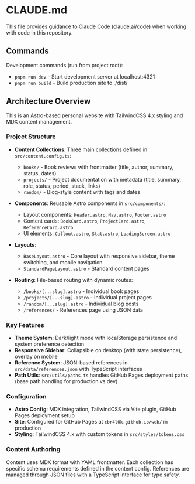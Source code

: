 # CLAUDE.md

This file provides guidance to Claude Code (claude.ai/code) when working with code in this repository.

## Commands

Development commands (run from project root):

- `pnpm run dev` - Start development server at localhost:4321
- `pnpm run build` - Build production site to ./dist/

## Architecture Overview

This is an Astro-based personal website with TailwindCSS 4.x styling and MDX content management.

### Project Structure

- **Content Collections**: Three main collections defined in `src/content.config.ts`:
  - `books/` - Book reviews with frontmatter (title, author, summary, status, dates)
  - `projects/` - Project documentation with metadata (title, summary, role, status, period, stack, links)
  - `random/` - Blog-style content with tags and dates

- **Components**: Reusable Astro components in `src/components/`:
  - Layout components: `Header.astro`, `Nav.astro`, `Footer.astro`
  - Content cards: `BookCard.astro`, `ProjectCard.astro`, `ReferenceCard.astro`
  - UI elements: `Callout.astro`, `Stat.astro`, `LoadingScreen.astro`

- **Layouts**:
  - `BaseLayout.astro` - Core layout with responsive sidebar, theme switching, and mobile navigation
  - `StandardPageLayout.astro` - Standard content pages

- **Routing**: File-based routing with dynamic routes:
  - `/books/[...slug].astro` - Individual book pages
  - `/projects/[...slug].astro` - Individual project pages
  - `/random/[...slug].astro` - Individual blog posts
  - `/references/` - References page using JSON data

### Key Features

- **Theme System**: Dark/light mode with localStorage persistence and system preference detection
- **Responsive Sidebar**: Collapsible on desktop (with state persistence), overlay on mobile
- **Reference System**: JSON-based references in `src/data/references.json` with TypeScript interfaces
- **Path Utils**: `src/utils/paths.ts` handles GitHub Pages deployment paths (base path handling for production vs dev)

### Configuration

- **Astro Config**: MDX integration, TailwindCSS via Vite plugin, GitHub Pages deployment setup
- **Site**: Configured for GitHub Pages at `cbr4l0k.github.io/web/` in production
- **Styling**: TailwindCSS 4.x with custom tokens in `src/styles/tokens.css`

### Content Authoring

Content uses MDX format with YAML frontmatter. Each collection has specific schema requirements defined in the content config. References are managed through JSON files with a TypeScript interface for type safety.
